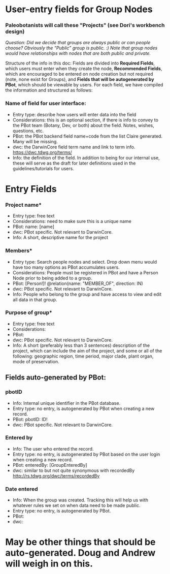 # User-entry fields for Group Nodes
### Paleobotanists will call these "Projects" (see Dori's workbench design)
  
 *Question: Did we decide that groups are always public or can people choose? Obviously the “Public” group is public. :)
Note that group nodes would have relationships with nodes that are both public and private.*

Structure of the info in this doc: Fields are divided into **Required Fields**, which users must enter when they create the node, **Recommended Fields**, which are encouraged to be entered on node creation but not required (note, none exist for Groups), and **Fields that will be autogenerated by PBot**, which should be viewable by users. For each field, we have compiled the information and structured as follows:
 
### Name of field for user interface: 
* Entry type: describe how users will enter data into the field
* Considerations: this is an optional section, if there is info to convey to the PBot team (Botany, Dev, or both) about the field. Notes, wishes, questions, etc. 
* PBot: the PBot backend field name+code from the list Claire generated. Many will be missing.
* dwc: the DarwinCore field term name and link to term info. https://dwc.tdwg.org/terms/ 
* Info: the definition of the field. In addition to being for our internal use, these will serve as the draft for later definitions used in the guidelines/tutorials for users. 

# Entry Fields

### Project name*
* Entry type: free text
* Considerations: need to make sure this is a unique name
* PBot: name: [name]
* dwc: PBot specific. Not relevant to DarwinCore.
* Info: A short, descriptive name for the project
 
### Members*
* Entry type: Search people nodes and select. Drop down menu would have too many options as PBot accumulates users.
* Considerations: People must be registered in PBot and have a Person Node prior to being added to a group.
* PBot: [Person!]! @relation(name: "MEMBER_OF", direction: IN)
* dwc: PBot specific. Not relevant to DarwinCore.
* Info: People who belong to the group and have access to view and edit all data in that group.

### Purpose of group*
* Entry type: free text
* Considerations:
* PBot:
* dwc: PBot specific. Not relevant to DarwinCore.
* Info: A short (preferably less than 3 sentences) description of the project, which can include the aim of the project, and some or all of the following: geographic region, time period, major clade, plant organ, mode of preservation.

## Fields auto-generated by PBot:
 
### pbotID
* Info: Internal unique identifier in the PBot database. 
* Entry type: no entry, is autogenerated by PBot when creating a new record.
* PBot: pbotID: ID!
* dwc: PBot specific. Not relevant to DarwinCore. 
 
### Entered by
* Info: The user who entered the record.
* Entry type: no entry, is autogenerated by PBot based on the user login when creating a new record.
* PBot: enteredBy: [GroupEnteredBy]
* dwc: similar to but not quite synonymous with recordedBy http://rs.tdwg.org/dwc/terms/recordedBy

### Date entered
* Info: When the group was created. Tracking this will help us with whatever rules we set on when data need to be made public.
* Entry type: no entry, is autogenerated by PBot.
* PBot: 
* dwc: 

# May be other things that should be auto-generated. Doug and Andrew will weigh in on this.
